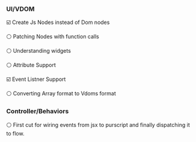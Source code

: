 ### UI/VDOM

:ballot_box_with_check: Create Js Nodes instead of Dom nodes

:white_circle: Patching Nodes with function calls

:white_circle: Understanding widgets

:white_circle: Attribute Support

:ballot_box_with_check: Event Listner Support

:white_circle: Converting Array format to Vdoms format 


### Controller/Behaviors

:white_circle: First cut for wiring events from jsx to purscript and finally dispatching it to flow.

